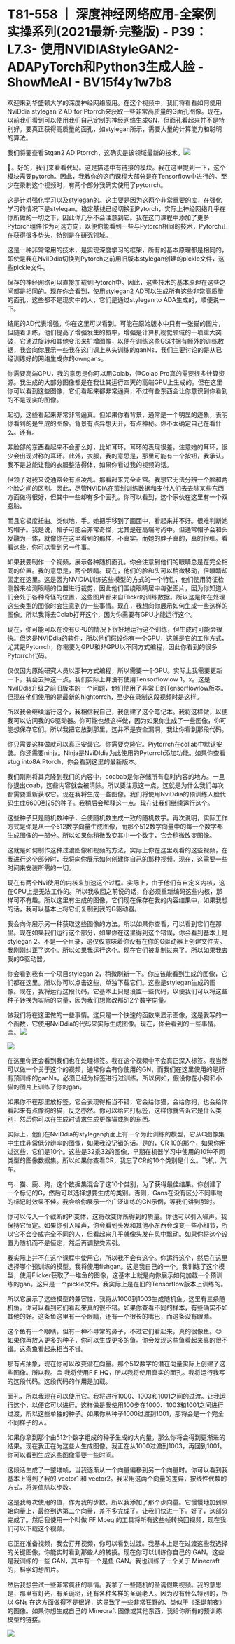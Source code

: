 # T81-558 ｜ 深度神经网络应用-全案例实操系列(2021最新·完整版) - P39：L7.3- 使用NVIDIAStyleGAN2- ADAPyTorch和Python3生成人脸 - ShowMeAI - BV15f4y1w7b8

欢迎来到华盛顿大学的深度神经网络应用。在这个视频中，我们将看看如何使用NviDdia stylegan 2 AD for Ptorrch来获取一些非常高质量的G面孔图像。现在，以前我们看到可以使用我们自己定制的神经网络生成GN，但面孔看起来并不是特别好。要真正获得高质量的面孔，如stylegan所示，需要大量的计算能力和聪明的算法。

我们将要查看Stgan2 AD Ptorrch，这确实是该领域最新的技术。![](img/c3dd1d946bd070469333fc209ecae79b_1.png)

🎼。好的，我们来看看代码。这是描述中有链接的模块。我在这里提到一下，这个模块需要pytorch。因此，我教你的这门课程大部分是在Tensorflow中进行的。至少在录制这个视频时，有两个部分我确实使用了pytorrch。

这是针对强化学习以及stylegan的。这主要是因为这两个非常重要的库，在强化学习的情况下是stylegan。稳定基线已经切换到Pytorch，实际上神经网络几乎在你所做的一切之下，因此你几乎不会注意到它。我在这门课程中添加了更多Pytorch组件作为可选方向，以便你能看到一些与Pytorch相同的技术，Pytorch正在获得很多势头，特别是在研究领域。

这是一种非常常用的技术，是实现深度学习的框架，所有的基本原理都是相同的，即使是我在NviIDdia切换到Pytorch之前用旧版本stylegan创建的pickle文件，这些pickle文件。

保存的神经网络可以直接加载到Pytorch中。因此，这些技术的基本原理在这些之间都是相同的。现在你会看到，使用stylegan2 AD可以生成所有这些非常高质量的面孔，这些都不是现实中的人，它们是通过stylegan to ADA生成的，顺便说一下。

结尾的AD代表增强，你在这里可以看到。可能在原始版本中只有一张猫的图片，但随着训练，他们提高了增强发生的概率，增强是计算机视觉领域的一项重大突破，它通过旋转和其他变形来扩增图像，以便在训练这些GS时拥有额外的训练数据，我会向你展示一些我在这门课上从头训练的ganNs，我们主要讨论的是从已经训练好的网络生成你的owngans。

你需要高端GPU，我的意思是你可以用Colab，但Colab Pro真的需要很多计算资源。我生成的大部分图像都是在我让其运行四天的高端GPU上生成的。但在这里你可以看到这些图像，它们看起来都非常逼真，不过有些东西会让你意识到你看到的不是现实的图像。

起初，这些看起来非常非常逼真。但如果你看背景，通常是一个明显的迹象，表明你看到的是生成的图像。背景有点异想天开，有点神秘。你不太确定自己在看什么。还有。

非脸部的东西看起来不会那么好，比如耳环。耳环的表现很差。注意她的耳环，很少会出现对称的耳环。此外，衣服，我的意思是，那里可能有一个按钮，我承认。我不是总能让我的衣服整洁得体，如果你看过我的视频的话。

但领子对我来说通常会有点凌乱。那看起来完全正常。我想它无法分辨一个脸和两个脸之间的区别。因此，尽管NVIDIA在策划训练数据和支付人们去去除某些东西方面做得很好，但其中一些却有多个面孔。你可以看到，这个家伙在这里有一个双胞胎。

而且它极度扭曲。类似地，手。她把手移到了画面中，看起来并不好。很难判断她的帽子。我是说，帽子可能会非常奇怪，尤其是在高端时尚中。但通常帽子会和头发融为一体，就像你在这里看到的那样，不真实。而她的脖子真的，真的很细。看看这些，你可以看到另一件事。

如果我要制作一个视频，展示各种随机面孔。你会注意到他们的眼睛总是在完全相同的位置。我的意思是，两个眼睛。现在，他们的脸和头可以稍微移动，但眼睛却固定在这里。这是因为NVIDIA训练这些模型的方式的一个特性，他们使用特征检测器来检测眼睛的位置进行裁剪，因此他们围绕眼睛居中每张图片，因为你知道人们会处于各种奇怪的位置，这些图片都来自Flickr的训练数据。所以这是你在处理这些类型的图像时会注意到的一些事情。现在，我想向你展示如何生成一些这样的图像，所以我将去Colab打开这个，因为你需要有GPU才能运行这个。

现在，你可能可以在没有GPU的情况下很好地运行这个训练，但生成时可能会很快。但这是NVIDdia的软件，所以他们假设你有一个GPU，这就是它的工作方式，尤其是Pytorrch，你需要为GPU和非GPU以不同方式编程，因此你看到的很多Pytorrch代码。

仅仅因为原始研究人员以那种方式编程，所以需要一个GPU。实际上我需要更新一下，我会去掉这一点。我们实际上并没有使用Tensorflowlow 1。x。这是NviIDdia升级之前旧版本的一个问题，他们使用了非常旧的Tensorflowlow版本。但现在他们使用的是最新的hightorrch，至少在录制这段视频时是这样。

所以我会继续运行这个，我相信我自己，我创建了这个笔记本。我将这样做，以便我可以访问我的G驱动器。你可能也想这样做，因为如果你生成了一些图像，你可能想保存它们。所以我把它放到那里，这并不是安全漏洞，我让你看到那段代码。

你只需要这样做就可以真正安装它。你需要克隆它。Piytorrch在collab中默认安装。你还需要ninja。Ninja是NviDIdia为此使用的Pytorrch添加功能。如果你查看stug into8A Ptorch，你会看到这里的最新版本。

我们刚刚将其克隆到我们的内容中，coabab是你存储所有临时内容的地方。一旦你退出coab，这些内容就会被清除。所以要注意这一点，这就是为什么我们每次都需要重新获取它。现在我将生成一些图像。我们将使用NviDdia的预训练人脸代码生成6600到25的种子。我稍后会解释这一点。现在让我们继续运行这个。

这些种子只是随机数种子，会使随机数生成一致的随机数字。再次说明，实际工作方式是你是从一个512数字向量生成图像，而那个512数字向量中的每一个数字都生成图像的一部分。所以如果你稍微改变其中一个数字，它会稍微改变图像。

这就是如何制作这种过渡图像和视频的方法，实际上你在这里观看的这些视频，在我进行这个部分时，我将向你展示如何创建你自己的那种视频。现在，这需要一些时间来安装所需的一切。

现在有两个Nvi使用的内核来加速这个过程。实际上，由于他们有自定义内核，这在CPU上是无法工作的。所以我收回之前说的话，你必须重新编码这些内核，那样可不有趣。所以这里有生成的图像，它们现在保存在我的内容结果中，如果我想的话，我可以基本上将它们复制到我的G驱动器。

我会向你展示另一种获取这些图像的方法。所以如果你查看，可以看到它们在那里。现在如果我们运行这个部分，如果你在这里得到这个错误，你会看到基本上是stylegan 2。不是一个目录，这仅仅意味着你没有在你的G驱动器上创建文件夹。我刚刚纠正了这个。所以如果我运行这个。现在它们被复制过来了。所以如果我去我的G驱动器。

你会看到我有一个项目stylegan 2，稍微刷新一下。你应该能看到生成的图像，它们都在这里。所以你可以点击这些，单独下载它们。这些是stylegan生成的图像。现在，我将运行这段代码，它基本上只是设置一些代码，以便我们可以将这些种子转换为实际的向量，因为我们想修改那512个数字向量。

做我们将在这里做的一些事情。这只是一个快速的函数来显示图像，这是我写的一个函数，它使用NviDdia的代码来实际生成图像。现在，你会看到的一些事情。😊。![](img/c3dd1d946bd070469333fc209ecae79b_3.png)

![](img/c3dd1d946bd070469333fc209ecae79b_4.png)

在这里你还会看到我们也在处理标签。我在这个视频中不会真正深入标签。我当然可以做一个关于这个的视频，通常你会有你使用的GN，而我们在这里使用的是所有预训练的ganNs，必须已经为标签进行过训练。所以例如，假设你在小狗和小猫的图片上训练了你的gan。

如果你不在那里放标签，它会表现得相当不错，它会给你猫，会给你狗，也会给你看起来有点像狗的猫，反之亦然。你可以给它打标签，这样你就告诉它是什么类别，然后你可以在生成时请求生成更像猫或狗的东西。

实际上，他们在NviDdia的stylegan页面上有一个为此训练的模型，它从C图像集中生成非常低分辨率的图像，如果我没记错的话。是的，CR 10的那个，如果你用过这些，它们是10个。这些是32乘32的图像，早期在机器学习中使用的10种不同类型的图像数据集。所以如果你查看CR，我忘了CR的10个类别是什么。飞机，汽车。

鸟、猫、鹿、狗，这个数据集混合了这10个类别，为了获得最佳结果。你创建了一个标记的G，然后可以选择想要生成的类别。否则，Gans在没有区分不同事物的标记时效果不佳。我会给你展示一个广泛训练的GN示例，等我们讲到那时。

你可以传入一个截断的Pi变体，这将改变你所得到的质量。你也可以引入噪声。我保持它恒定。如果你引入噪声，你会看到头发和其他小东西会改变一些小细节，所以它不会变成完全不同的人，但看起来几乎就像头发在风中飘动。如果你将这个设置为随机而不是恒定，然后再调整类索引。

我实际上并不在这个课程中使用它，所以我不会有这个。你运行这个，然后在这里选择哪个预训练的模型。我将使用fishgan。这是我自己的一个。我训练了这个模型，使用Flicker获取了一堆鱼的图像，这基本上就是向你展示如何加载一个预训练的gan。这只是一个pickle文件。我实际上是在旧的Tensorflow版本上训练的。

所以它展示了这些模型的兼容性，我将从1000到1003生成随机鱼。这里有三条随机鱼。你可以看到它们看起来真的很不错。如果你查看不同的样本，有些确实不如其他的好。这条鱼这里有一个眼睛，还有一个很长的嘴巴，而这条没有眼睛。

这个鱼有一个眼睛，但有一种不寻常的鼻子，不过它们看起来，真的很像鱼。😊 如果你再放入更多的种子，你可以生成更多的鱼。你会发现这些鱼看起来真的很不错。这条鱼看起来相当不错。

那有点抽象，现在你可以改变潜在向量。那个512数字的潜在向量实际上创建了这些图像。所以我。😊 我将使用F F HQ，所以我将使用真实的面孔。我将运行我写的这段代码。这段代码的作用是加载。

面孔，所以我现在可以使用它。我将进行1000、1003和1001之间的过渡。让我运行这个，以便它可以进行。这样做是我使用100步在1000、1003和1001之间进行过渡，所以这些单独的种子。如果你从种子1000过渡到1001，那将会是一个完全不同样子的人。

如果你拿到那个由512个数字组成的种子生成的大向量，那么你将会得到更渐进的结果。现在我正在为这些人生成图像。我正在从1000过渡到1003，再回到1001。你可以看到生成这些图像需要一些时间。

这段话生成了一整堆帧，当我逐渐从一个向量偏移到另一个向量时。你可以看到我基本上得到了我的 vector1 和 vector2。我采用这两个向量的差异，按线性代数的方式，将差值除以步数。

这是我每次使用的值，作为我的步数。所以我添加了那个步向量。它慢慢地加到原始向量上，最终到达第二个向量，差不多完成了。让我们快进一下。好了，这部分完成了。然后我使用一个叫做 FF Mpeg 的工具将所有这些帧转换回视频，现在我们可以下载这个视频。

它正在准备视频，我会打开视频，你可以看到过渡。我基本上是在过渡这些我选择的关键图像，你能实时看到那些人的转换。现在你可以训练你自己的 GAN。这些是我训练的一些 GAN，其中有一个是鱼 GAN。我也训练了一个关于 Minecraft 的，科学幻想图片。

然后我想尝试一些非常疯狂的事情。我拿了一些随机的圣诞假期视频。我的意思是，那里有灯光，有圣诞树，还有各种各样的圣诞老人。因为没有什么特别的，所以 GNs 在这方面做得不是很好，这导致了一些非常狂野的、类似于《圣诞前夜》的图像。如果你想生成自己的 Minecraft 图像或其他东西，我给你所有的预训练模型的链接。

![](img/c3dd1d946bd070469333fc209ecae79b_6.png)
